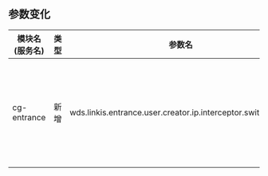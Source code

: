 ## 参数变化

| 模块名(服务名)| 类型  |     参数名                                                | 默认值             | 描述                                                    |
| ----------- | ----- | -------------------------------------------------------- | ---------------- | ------------------------------------------------------- |
|cg-entrance | 新增  | wds.linkis.entrance.user.creator.ip.interceptor.switch=false  | false|是否开启ip地址拦截|
